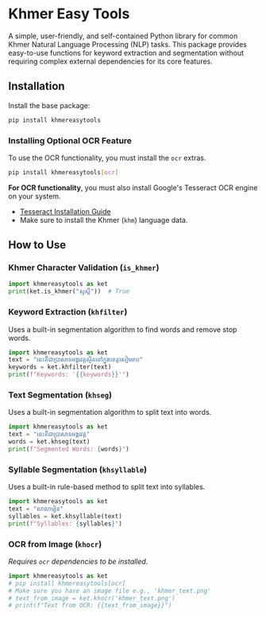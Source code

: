 
# Khmer Easy Tools

A simple, user-friendly, and self-contained Python library for common Khmer Natural Language Processing (NLP) tasks. This package provides easy-to-use functions for keyword extraction and segmentation without requiring complex external dependencies for its core features.

## Installation

Install the base package:
```bash
pip install khmereasytools
```

### Installing Optional OCR Feature

To use the OCR functionality, you must install the `ocr` extras.
```bash
pip install khmereasytools[ocr]
```

**For OCR functionality**, you must also install Google's Tesseract OCR engine on your system.
-   [Tesseract Installation Guide](https://github.com/tesseract-ocr/tesseract/wiki)
-   Make sure to install the Khmer (`khm`) language data.

## How to Use

### Khmer Character Validation (`is_khmer`)
```python
import khmereasytools as ket
print(ket.is_khmer("សួស្តី"))  # True
```

### Keyword Extraction (`khfilter`)
Uses a built-in segmentation algorithm to find words and remove stop words.
```python
import khmereasytools as ket
text = "នេះគឺជាប្រាសាទអង្គរវត្តស្ថិតនៅក្នុងខេត្តសៀមរាប"
keywords = ket.khfilter(text)
print(f"Keywords: '{{keywords}}'")
```

### Text Segmentation (`khseg`)
Uses a built-in segmentation algorithm to split text into words.
```python
import khmereasytools as ket
text = "នេះគឺជាប្រាសាទអង្គរវត្ត"
words = ket.khseg(text)
print(f"Segmented Words: {words}")
```

### Syllable Segmentation (`khsyllable`)
Uses a built-in rule-based method to split text into syllables.
```python
import khmereasytools as ket
text = "សាលារៀន"
syllables = ket.khsyllable(text)
print(f"Syllables: {syllables}")
```

### OCR from Image (`khocr`)
*Requires `ocr` dependencies to be installed.*
```python
import khmereasytools as ket
# pip install khmereasytools[ocr]
# Make sure you have an image file e.g., 'khmer_text.png'
# text_from_image = ket.khocr('khmer_text.png')
# print(f"Text from OCR: {{text_from_image}}")
```
